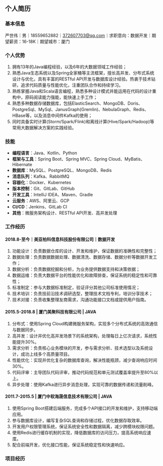 ## 个人简历

### 基本信息

严世伟｜男｜18559652882｜372607703@qq.com｜求职意向：数据开发｜期望薪资：16-18K｜期望城市：厦门

### 个人优势

1. 拥有13年的Java编程经验，以及6年的大数据领域工作经验； 
2. 熟悉Java生态系统以及Spring全家桶等主流框架，擅长高并发、分布式系统设计与优化，具有丰富的RESTful API开发与数据库设计经验。热衷于技术钻研，追求代码质量与性能优化，注重团队合作和持续学习。
3. 熟练掌握Java和Scala语言编程，熟悉多种设计模式并能运用在代码的设计重构中，原码阅读能力强能，能快速上手工作； 
4. 熟悉多种数据存储数据库，包括ElasticSearch、MongoDB、Doris、PostgreSql、MySql、JanusGraph(Gremlin)、NebulaGraph、Redis、HBase等，以及消息中间件Kafka的使用； 
5. 同时具备实时计算(Storm/Spark/Flink)和离线计算(Hive/Spark/Hadoop)等常用大数据解决方案的实践经验。

### 技能

* **编程语言**：Java、Kotlin、Python
* **框架与工具**：Spring Boot、Spring MVC、Spring Cloud、MyBatis、Hibernate
* **数据库**：MySQL、PostgreSQL、MongoDB、Redis
* **消息队列**：Kafka、RabbitMQ
* **容器化**：Docker、Kubernetes
* **版本控制**：Git、GitLab、GitHub
* **开发工具**：IntelliJ IDEA、Maven、Gradle
* **云服务**：AWS、阿里云、GCP
* **CI/CD**：Jenkins、GitLab CI
* **其他**：微服务架构设计、RESTful API开发、高并发处理

### 工作经历

#### 2018.8-至今｜美亚柏科信息科技股份有限公司｜数据开发

1. 功能设计：负责数据仓库的设计、开发和维护，保证数据的准确性和完整性； 
2. 数据处理：负责数据数据处理、数据清洗、数据存储、数据分析等数据开发工作； 
3. 数据分析：负责数据挖掘和分析，为业务提供数据支持和决策依据； 
4. 数据运维：负责大数据平台的性能优化和故障排查，保证系统的稳定性和可靠性； 
5. 标准制定：参与大数据标准制定，验证评分其他公司标准使用情况； 
6. 技术培训：负责技前沿技术调研选型，整理技术文档专利，培训分享技术；
7. 技术对接：负责收集整理友商需求，沟通功能接口文档或提供用户指南。

#### 2015.5-2018.8 | 厦门美聚科技有限公司 | JAVA

1. 分布式：使用Spring Cloud构建微服务架构，实现多个分布式系统的高效通信与数据同步。
2. 高并发：设计并优化高并发场景下的系统架构，处理每日上亿次请求，系统性能提升30%。
3. 需求分析：负责核心业务模块的开发，参与需求分析、技术选型以及系统设计，成功上线多个高质量项目。
4. 性能优化：实现并优化复杂的数据库查询，解决性能瓶颈，减少查询响应时间30%。
5. 代码评审：主导团队代码评审，推动代码规范和单元测试覆盖率提升至80%以上。
6. 异步处理：使用Kafka进行异步消息处理，实现可靠的数据传递和流量削峰。

#### 2011.7-2015.5 | 厦门中软海晟信息技术有限公司 | JAVA

1. 使用Spring Boot搭建后端服务，完成多个API接口的开发和维护，支持移动端应用。
1. 参与数据库设计，编写复杂SQL查询和存储过程，优化数据存取效率。
1. 开发用户权限管理系统，保证系统安全性和数据隔离，减少跨模块权限问题。
1. 使用Redis进行缓存机制的实现，降低数据库的访问压力，提高系统响应速度。
1. 配合前端开发，优化接口性能，保证系统稳定性和快速响应。

### 项目经历

